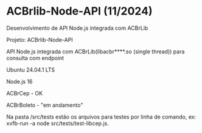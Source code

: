 # ACBrlib-Node-API (11/2024)

Desenvolvimento de API Node.js integrada com ACBrLib


Projeto: ACBrlib-Node-API

API Node.js integrada com ACBrLib(libacbr****.so (single thread)) para consulta com endpoint 

Ubuntu 24.04.1 LTS

Node.js 16


ACBrCep - OK

ACBrBoleto - "em andamento"


Na pasta /src/tests estão os arquivos para testes por linha de comando, ex: xvfb-run -a node src/tests/test-libcep.js.



